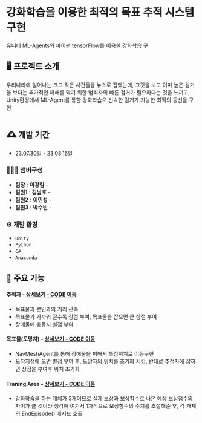 # 강화학습을 이용한 최적의 목표 추적 시스템 구현
유니티 ML-Agents와 파이썬 tensorFlow를 이용한 강화학습 구


## 🖥️ 프로젝트 소개
우리나라에 일어나는 크고 작은 사건들을 뉴스로 접했는데, 그것을 보고 이미 높은 검거율 보다는 추가적인 피해를 막기 위한 범죄자의 빠른 검거가 필요하다는 것을 느끼고, Unity환경에서 ML-Agent를 통한 강화학습으 신속한 검거가 가능한 최적의 동선을 구현  
<br>

## 🕰️ 개발 기간
* 23.07.30일 - 23.08.16일

### 🧑‍🤝‍🧑 맴버구성
 - **팀장** : **이강림** - 
 - **팀원1** : **김남호** - 
 - **팀원2** : **이민성** - 
 - **팀원3** : **박수빈** - 


### ⚙️ 개발 환경
- `Unity`
- `Python`
- `C#`
- `Anaconda`

## 📌 주요 기능
#### 추적자 - <a href="https://github.com/FrogRim/DevDay/blob/main/Assets/DevDay/ChaserAgent.cs" >상세보기 - CODE 이동</a>
- 목표물과 본인과의 거리 관측
- 목표물과 가까워 질수록 상점 부여, 목표물을 잡으면 큰 상점 부여
- 장애물에 충돌시 벌점 부여

#### 목표물(도망자) - <a href="https://github.com/FrogRim/DevDay/blob/main/Assets/Goalgoing.cs" >상세보기 - CODE 이동</a>
- NavMeshAgent를 통해 장애물을 피해서 특정위치로 이동구현
- 도착지점에 오면 벌점 부여 후, 도망자의 위치를 초기화 시킴, 반대로 추적자에 잡히면 상점을 부여후 위치 초기화

#### Traning Area - <a href="https://github.com/FrogRim/DevDay/blob/main/Assets/DevDay/ChaserManager.cs" >상세보기 - CODE 이동</a>
- 강화학습을 하는 개체가 3개이므로 실제 보상과 보상함수로 나온 예상 보상점수의 차이가 클 것이라 생각해 여기서 1차적으로 보상함수의 수치를 조절해준 후, 각 개체의 EndEpisode() 메서드 호출
